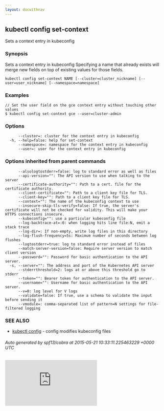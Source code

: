 ```yaml
---
layout: docwithnav
---
```

## kubectl config set-context

Sets a context entry in kubeconfig

### Synopsis


Sets a context entry in kubeconfig
Specifying a name that already exists will merge new fields on top of existing values for those fields.

```
kubectl config set-context NAME [--cluster=cluster_nickname] [--user=user_nickname] [--namespace=namespace]
```

### Examples

```
// Set the user field on the gce context entry without touching other values
$ kubectl config set-context gce --user=cluster-admin
```

### Options

```
      --cluster=: cluster for the context entry in kubeconfig
  -h, --help=false: help for set-context
      --namespace=: namespace for the context entry in kubeconfig
      --user=: user for the context entry in kubeconfig
```

### Options inherited from parent commands

```
      --alsologtostderr=false: log to standard error as well as files
      --api-version="": The API version to use when talking to the server
      --certificate-authority="": Path to a cert. file for the certificate authority.
      --client-certificate="": Path to a client key file for TLS.
      --client-key="": Path to a client key file for TLS.
      --context="": The name of the kubeconfig context to use
      --insecure-skip-tls-verify=false: If true, the server's certificate will not be checked for validity. This will make your HTTPS connections insecure.
      --kubeconfig="": use a particular kubeconfig file
      --log-backtrace-at=:0: when logging hits line file:N, emit a stack trace
      --log-dir=: If non-empty, write log files in this directory
      --log-flush-frequency=5s: Maximum number of seconds between log flushes
      --logtostderr=true: log to standard error instead of files
      --match-server-version=false: Require server version to match client version
      --password="": Password for basic authentication to the API server.
  -s, --server="": The address and port of the Kubernetes API server
      --stderrthreshold=2: logs at or above this threshold go to stderr
      --token="": Bearer token for authentication to the API server.
      --username="": Username for basic authentication to the API server.
      --v=0: log level for V logs
      --validate=false: If true, use a schema to validate the input before sending it
      --vmodule=: comma-separated list of pattern=N settings for file-filtered logging
```

### SEE ALSO
* [kubectl config](kubectl_config.html)	 - config modifies kubeconfig files

###### Auto generated by spf13/cobra at 2015-05-21 10:33:11.225463229 +0000 UTC

[![Analytics](https://kubernetes-site.appspot.com/UA-36037335-10/GitHub/docs/kubectl_config_set-context.html?pixel)]()
